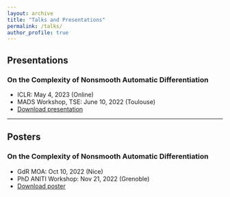 ```yaml
---
layout: archive
title: "Talks and Presentations"
permalink: /talks/
author_profile: true
---
```


## Presentations

### On the Complexity of Nonsmooth Automatic Differentiation
- ICLR: May 4, 2023 (Online)
- MADS Workshop, TSE: June 10, 2022 (Toulouse)
- [Download presentation](https://github.com/ryanboustany/ryanboustany.github.io/blob/c9e3be326be872d331b0febcbca6a24714c33160/files/Support_presentation_ICLR_2023.pdf)

---

## Posters

### On the Complexity of Nonsmooth Automatic Differentiation
- GdR MOA: Oct 10, 2022 (Nice)
- PhD ANITI Workshop: Nov 21, 2022 (Grenoble)
- [Download poster](https://github.com/ryanboustany/ryanboustany.github.io/files/Poster_nonsmooth_AD.pdf)
